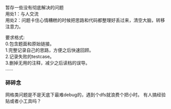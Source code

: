 暂存一些没有彻底解决的问题  
用处1：与人交流  
用处2：问题卡住心情糟糕的时候把思路和代码都整理好丢过来，清空大脑，转移注意力。

要求格式:  
0.包含题面和原始链接。  
1.完整记录自己的思路，方便之后快速回顾。    
2.记录失败的testcase。  
3.删掉无用的注释，减少之后读档的误导。  
......

### 碎碎念
网格类问题是不是天底下最难debug的，遇到个dfs就浪费个把小时。
有人搞经验贴或者小工具吗？
